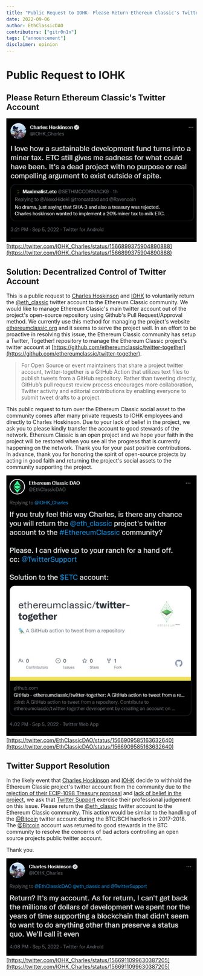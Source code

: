 ```yaml
---
title: "Public Request to IOHK- Please Return Ethereum Classic's Twitter Account"
date: 2022-09-06
author: EthClassicDAO
contributors: ["gitr0n1n"]
tags: ["announcement"]
disclaimer: opinion
---
```


# Public Request to IOHK

## Please Return Ethereum Classic's Twitter Account

![Misinformation by Charles Hoskinson related to Ethereum Classic](./charles_tweet1.png)
[https://twitter.com/IOHK_Charles/status/1566899375904890888](https://twitter.com/IOHK_Charles/status/1566899375904890888)

## Solution: Decentralized Control of Twitter Account

This is a public request to [Charles Hoskinson](https://twitter.com/IOHK_Charles) and [IOHK](https://twitter.com/InputOutputHK) to voluntarily return the [@eth_classic](https://twitter.com/eth_classic) twitter account to the Ethereum Classic community. We would like to manage Ethereum Classic's main twitter account out of the project's open-source repository using Github's Pull Request/Approval method. We currently use this method for managing the project's website [ethereumclassic.org](https://ethereumclassic.org) and it seems to serve the project well. In an effort to be proactive in resolving this issue, the Ethereum Classic community has setup a Twitter, Together! repository to manage the Ethereum Classic project's twitter account at [https://github.com/ethereumclassic/twitter-together](https://github.com/ethereumclassic/twitter-together).

> For Open Source or event maintainers that share a project twitter account, twitter-together is a GitHub Action that utilizes text files to publish tweets from a GitHub repository. Rather than tweeting directly, GitHub’s pull request review process encourages more collaboration, Twitter activity and editorial contributions by enabling everyone to submit tweet drafts to a project.

This public request to turn over the Ethereum Classic social asset to the community comes after many private requests to IOHK employees and directly to Charles Hoskinson. Due to your lack of belief in the project, we ask you to please kindly transfer the account to good stewards of the network. Ethereum Classic is an open project and we hope your faith in the project will be restored when you see all the progress that is currently happening on the network. Thank you for your past positive contributions. In advance, thank you for honoring the spirit of open-source projects by acting in good faith and returning the project's social assets to the community supporting the project.

![Ethereum Classic DAO publicly requests IOHK return the project's twitter account to the ETC community](./charles_tweet2.png)
[https://twitter.com/EthClassicDAO/status/1566909585163632640](https://twitter.com/EthClassicDAO/status/1566909585163632640)

## Twitter Support Resolution

In the likely event that [Charles Hoskinson](https://twitter.com/IOHK_Charles) and [IOHK](https://twitter.com/InputOutputHK) decide to withhold the Ethereum Classic project's twitter account from the community due to the [rejection of their ECIP-1098 Treasury proposal](https://ecips.ethereumclassic.org/ECIPs/ecip-1098) and [lack of belief in the project](https://twitter.com/IOHK_Charles/status/1566899375904890888), we ask that [Twitter Support](https://twitter.com/TwitterSupport) exercise their professional judgement on this issue. Please return the [@eth_classic](https://twitter.com/eth_classic) twitter account to the Ethereum Classic community. This action would be similar to the handling of the [@Bitcoin](https://twitter.com/bitcoin) twitter account during the BTC/BCH hardfork in 2017-2018. The [@Bitcoin](https://twitter.com/bitcoin) account was returned to good stewards in the BTC community to resolve the concerns of bad actors controlling an open source projects public twitter account.

Thank you.

![Charles Hoskinson's unwillingness to return Ethereum Classic's twitter account to the ETC community](./charles_tweet3.png)
[https://twitter.com/IOHK_Charles/status/1566911099630387205](https://twitter.com/IOHK_Charles/status/1566911099630387205)
